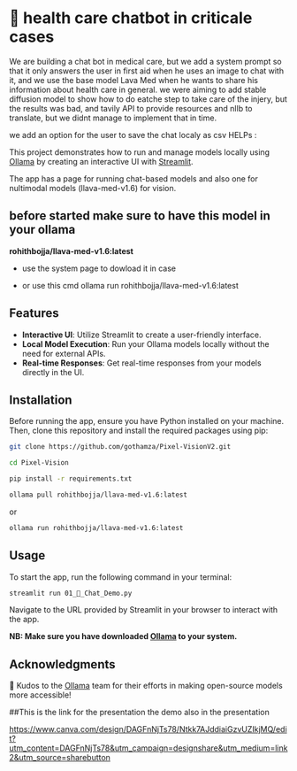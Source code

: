 # 🚀 health care chatbot in criticale cases
We are building a chat bot in medical care, but we add a system prompt so that it only answers the user in first aid when he uses an image to chat with it, and we use the base model Lava Med when he wants to share his information about health care in general. we were aiming to add stable diffusion model to show how to do eatche step to take care of the injery, but the results was bad, and tavily API to provide resources and nllb to translate, but we didnt manage to implement that in time.

we add an option for the user to save the chat localy as csv 
HELPs :

This project demonstrates how to run and manage models locally using [Ollama](https://ollama.com/) by creating an interactive UI with [Streamlit](https://streamlit.io).

The app has a page for running chat-based models and also one for nultimodal models (llava-med-v1.6) for vision.

## before started make sure to have this model in your ollama 

  **rohithbojja/llava-med-v1.6:latest**

- use the system page to dowload it in case 

- or use this cmd ollama run rohithbojja/llava-med-v1.6:latest


## Features

- **Interactive UI**: Utilize Streamlit to create a user-friendly interface.
- **Local Model Execution**: Run your Ollama models locally without the need for external APIs.
- **Real-time Responses**: Get real-time responses from your models directly in the UI.

## Installation

Before running the app, ensure you have Python installed on your machine. Then, clone this repository and install the required packages using pip:

```bash
git clone https://github.com/gothamza/Pixel-VisionV2.git
```

```bash
cd Pixel-Vision
```

```bash
pip install -r requirements.txt
```
```bash
ollama pull rohithbojja/llava-med-v1.6:latest
```
or
```bash
ollama run rohithbojja/llava-med-v1.6:latest
```
## Usage

To start the app, run the following command in your terminal:

```bash
streamlit run 01_💬_Chat_Demo.py
```

Navigate to the URL provided by Streamlit in your browser to interact with the app.

**NB: Make sure you have downloaded [Ollama](https://ollama.com/) to your system.**



## Acknowledgments

👏 Kudos to the [Ollama](https://ollama.com/) team for their efforts in making open-source models more accessible!


##This is the link for the presentation 
the demo also in the presentation

https://www.canva.com/design/DAGFnNjTs78/Ntkk7AJddiaiGzvUZIkjMQ/edit?utm_content=DAGFnNjTs78&utm_campaign=designshare&utm_medium=link2&utm_source=sharebutton